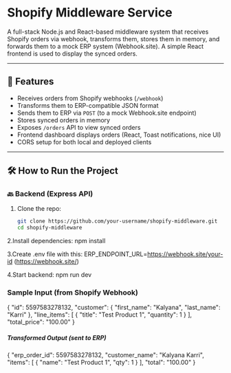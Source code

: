 # Shopify Middleware Service

A full-stack Node.js and React-based middleware system that receives Shopify orders via webhook, transforms them, stores them in memory, and forwards them to a mock ERP system (Webhook.site). A simple React frontend is used to display the synced orders.

---

## 🔧 Features

- Receives orders from Shopify webhooks (`/webhook`)
- Transforms them to ERP-compatible JSON format
- Sends them to ERP via `POST` (to a mock Webhook.site endpoint)
- Stores synced orders in memory
- Exposes `/orders` API to view synced orders
- Frontend dashboard displays orders (React, Toast notifications, nice UI)
- CORS setup for both local and deployed clients

---

## 🛠 How to Run the Project

### 🔙 Backend (Express API)

1. Clone the repo:
   ```bash
   git clone https://github.com/your-username/shopify-middleware.git
   cd shopify-middleware

2.Install dependencies:
  npm install

3.Create .env file with this:
  ERP_ENDPOINT_URL=https://webhook.site/your-id  (https://webhook.site/)

4.Start backend:
  npm run dev


 ### Sample Input (from Shopify Webhook)
 {
  "id": 5597583278132,
  "customer": {
    "first_name": "Kalyana",
    "last_name": "Karri"
  },
  "line_items": [
    {
      "title": "Test Product 1",
      "quantity": 1
    }
  ],
  "total_price": "100.00"
}

 ##### Transformed Output (sent to ERP)
{
  "erp_order_id": 5597583278132,
  "customer_name": "Kalyana Karri",
  "items": [
    { "name": "Test Product 1", "qty": 1 }
  ],
  "total": "100.00"
}

